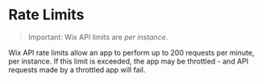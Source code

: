 # Rate Limits

> Important:
Wix API limits are *per instance*.

Wix API rate limits allow an app to perform up to 200 requests per minute, per instance. 
If this limit is exceeded, the app may be throttled - and API requests made by a throttled app will fail.
